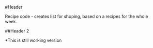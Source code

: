 #Header

Recipe code - creates list for shoping, based on a recipes for the whole week.


##Header 2

*This is still working version
